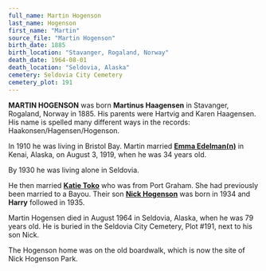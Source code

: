 ```yaml
---
full_name: Martin Hogenson
last_name: Hogenson
first_name: "Martin"
source_file: "Martin Hogenson"
birth_date: 1885
birth_location: "Stavanger, Rogaland, Norway"
death_date: 1964-08-01
death_location: "Seldovia, Alaska"
cemetery: Seldovia City Cemetery
cemetery_plot: 191
---
```


**MARTIN HOGENSON** was born **Martinus Haagensen** in Stavanger,
Rogaland, Norway in 1885. His parents were Hartvig and Karen Haagensen. His name is spelled many different ways in the records: Haakonsen/Hagensen/Hogenson.

In 1910 he was living in Bristol Bay. Martin married [**Emma Edelman(n)**](./Haakonsen_Emma_Edelman_Josefsen.md) 
in Kenai, Alaska, on August 3, 1919, when he was 34 years old. 

By 1930 he was living alone in Seldovia. 

He then married [**Katie Toko**](./Toko_Katie.md) who was from Port Graham. She had previously been married to a Bayou. Their son [**Nick Hogenson**](./Hogenson_Nick.md) was born in 1934 and **Harry** followed in 1935. 

Martin Hogensen died in August 1964 in Seldovia, Alaska, when he was 79 years old. He is buried in the Seldovia City Cemetery, Plot \#191, next to his son Nick.

The Hogenson home was on the old boardwalk, which is now the site of Nick Hogenson Park.

